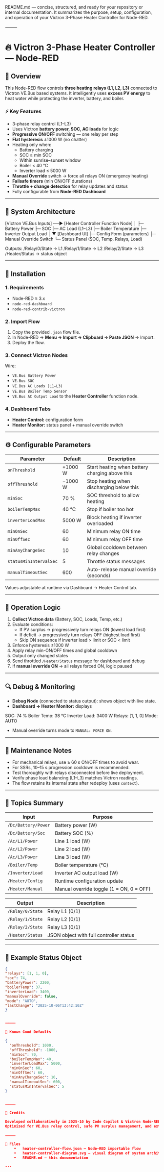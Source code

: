 README.md — concise, structured, and ready for your repository or internal documentation.
It summarizes the purpose, setup, configuration, and operation of your Victron 3-Phase Heater Controller for Node-RED.

⸻


# 🔥 Victron 3-Phase Heater Controller — Node-RED

## 📘 Overview
This Node-RED flow controls **three heating relays (L1, L2, L3)** connected to Victron VE.Bus based systems.
It intelligently uses **excess PV energy** to heat water while protecting the inverter, battery, and boiler.

### ⚡ Key Features
- 3-phase relay control (L1–L3)
- Uses Victron **battery power, SOC, AC loads** for logic
- **Progressive ON/OFF** switching — one relay per step
- **Flat hysteresis** ±1000 W (no chatter)
- Heating only when:
  - Battery charging
  - SOC ≥ min SOC
  - Within sunrise–sunset window
  - Boiler < 40 °C
  - Inverter load ≤ 5000 W
- **Manual Override** switch → force all relays ON (emergency heating)
- **Failsafe timers** (min ON/OFF durations)
- **Throttle + change detection** for relay updates and status
- Fully configurable from **Node-RED Dashboard**

---

## 🧩 System Architecture

[Victron VE.Bus Inputs] ──► [Heater Controller Function Node]
│
├─ Battery Power
├─ SOC
├─ AC Load (L1–L3)
├─ Boiler Temperature
├─ Inverter Output Load
│
▼
[Dashboard UI]
├─ Config Form (parameters)
├─ Manual Override Switch
└─ Status Panel (SOC, Temp, Relays, Load)

Outputs:
/Relay/0/State  → L1
/Relay/1/State  → L2
/Relay/2/State  → L3
/Heater/Status  → status object

---

## 🧱 Installation

### 1. Requirements
- Node-RED ≥ 3.x
- `node-red-dashboard`
- `node-red-contrib-victron`

### 2. Import Flow
1. Copy the provided `.json` flow file.
2. In Node-RED → **Menu → Import → Clipboard → Paste JSON** → Import.
3. Deploy the flow.

### 3. Connect Victron Nodes
Wire:
- `VE.Bus Battery Power`
- `VE.Bus SOC`
- `VE.Bus AC Loads (L1–L3)`
- `VE.Bus Boiler Temp Sensor`
- `VE.Bus AC Output Load`
to the **Heater Controller** function node.

### 4. Dashboard Tabs
- **Heater Control:** configuration form
- **Heater Monitor:** status panel + manual override switch

---

## ⚙️ Configurable Parameters

| Parameter | Default | Description |
|------------|----------|-------------|
| `onThreshold` | +1000 W | Start heating when battery charging above this |
| `offThreshold` | −1000 W | Stop heating when discharging below this |
| `minSoc` | 70 % | SOC threshold to allow heating |
| `boilerTempMax` | 40 °C | Stop if boiler too hot |
| `inverterLoadMax` | 5000 W | Block heating if inverter overloaded |
| `minOnSec` | 60 | Minimum relay ON time |
| `minOffSec` | 60 | Minimum relay OFF time |
| `minAnyChangeSec` | 10 | Global cooldown between relay changes |
| `statusMinIntervalSec` | 5 | Throttle status messages |
| `manualTimeoutSec` | 600 | Auto-release manual override (seconds) |

Values adjustable at runtime via Dashboard → Heater Control tab.

---

## 🧪 Operation Logic

1. **Collect Victron data** (Battery, SOC, Loads, Temp, etc.)
2. Evaluate conditions:
   - If PV surplus → progressively turn relays ON (lowest load first)
   - If deficit → progressively turn relays OFF (highest load first)
   - Skip ON sequence if inverter load > limit or SOC < limit
3. Enforce hysteresis ±1000 W
4. Apply relay min-ON/OFF times and global cooldown
5. Output only changed states
6. Send throttled `/Heater/Status` message for dashboard and debug
7. If **manual override ON** → all relays forced ON, logic paused

---

## 🔍 Debug & Monitoring
- **Debug Node** (connected to status output): shows object with live state.
- **Dashboard → Heater Monitor:** displays

SOC: 74 %
Boiler Temp: 38 °C
Inverter Load: 3400 W
Relays: [1, 1, 0]
Mode: AUTO

- Manual override turns mode to `MANUAL: FORCE ON`.

---

## 🧰 Maintenance Notes
- For mechanical relays, use ≥ 60 s ON/OFF times to avoid wear.
- For SSRs, 10–15 s progression cooldown is recommended.
- Test thoroughly with relays disconnected before live deployment.
- Verify phase load balancing (L1–L3) matches Victron readings.
- The flow retains its internal state after redeploy (uses `context`).

---

## 🧩 Topics Summary

| Input | Purpose |
|-------|----------|
| `/Dc/Battery/Power` | Battery power (W) |
| `/Dc/Battery/Soc` | Battery SOC (%) |
| `/Ac/L1/Power` | Line 1 load (W) |
| `/Ac/L2/Power` | Line 2 load (W) |
| `/Ac/L3/Power` | Line 3 load (W) |
| `/Boiler/Temp` | Boiler temperature (°C) |
| `/Inverter/Load` | Inverter AC output load (W) |
| `/Heater/Config` | Runtime configuration update |
| `/Heater/Manual` | Manual override toggle (1 = ON, 0 = OFF) |

| Output | Description |
|--------|--------------|
| `/Relay/0/State` | Relay L1 (0/1) |
| `/Relay/1/State` | Relay L2 (0/1) |
| `/Relay/2/State` | Relay L3 (0/1) |
| `/Heater/Status` | JSON object with full controller status |

---

## 📎 Example Status Object

```json
{
"relays": [1, 1, 0],
"soc": 74,
"batteryPower": 2200,
"boilerTemp": 37,
"inverterLoad": 3400,
"manualOverride": false,
"mode": "AUTO",
"lastChange": "2025-10-06T13:42:10Z"
}


⸻

🧩 Known Good Defaults

{
  "onThreshold": 1000,
  "offThreshold": -1000,
  "minSoc": 70,
  "boilerTempMax": 40,
  "inverterLoadMax": 5000,
  "minOnSec": 60,
  "minOffSec": 60,
  "minAnyChangeSec": 10,
  "manualTimeoutSec": 600,
  "statusMinIntervalSec": 5
}


⸻

🏁 Credits

Developed collaboratively in 2025-10 by Code Copilot & Victron Node-RED Integration Team.
Optimized for VE.Bus relay control, safe PV surplus management, and extendable logic (multiple heaters, EV chargers, etc.).

⸻

📂 Files
	•	heater-controller-flow.json — Node-RED importable flow
	•	heater-controller-diagram.svg — visual diagram of system architecture
	•	README.md — this documentation

---
